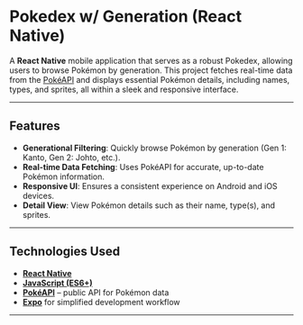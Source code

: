 # Pokedex w/ Generation (React Native)

A **React Native** mobile application that serves as a robust Pokedex, allowing users to browse Pokémon by generation. This project fetches real-time data from the [PokéAPI](https://pokeapi.co/) and displays essential Pokémon details, including names, types, and sprites, all within a sleek and responsive interface.

---

## Features

- **Generational Filtering**: Quickly browse Pokémon by generation (Gen 1: Kanto, Gen 2: Johto, etc.).
- **Real-time Data Fetching**: Uses PokéAPI for accurate, up-to-date Pokémon information.
- **Responsive UI**: Ensures a consistent experience on Android and iOS devices.
- **Detail View**: View Pokémon details such as their name, type(s), and sprites.

---

## Technologies Used

- **[React Native](https://reactnative.dev/)**
- **[JavaScript (ES6+)](https://developer.mozilla.org/en-US/docs/Web/JavaScript)**
- **[PokéAPI](https://pokeapi.co/)** – public API for Pokémon data
- **[Expo](https://expo.dev/)** for simplified development workflow

---
